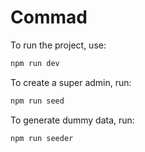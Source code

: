 # Commad

To run the project, use:
```sh
npm run dev
```

To create a super admin, run:
```sh
npm run seed
```
To generate dummy data, run:
```sh
npm run seeder
```
